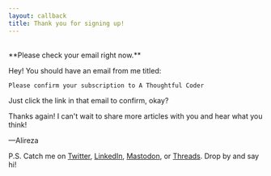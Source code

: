 ```yaml
---
layout: callback
title: Thank you for signing up!
---
```


<br>
**Please check your email right now.**

Hey! You should have an email from me titled:

`Please confirm your subscription to A Thoughtful Coder`

Just click the link in that email to confirm, okay?

Thanks again! I can't wait to share more articles with you and hear what you think!

—Alireza

P.S. Catch me on [Twitter](https://twitter.com/al3rez), [LinkedIn](https://linkedin.com/in/alireza-safi), [Mastodon](https://mastodon.social/@al3rez), or [Threads](https://threads.net/@al3rez). Drop by and say hi!
